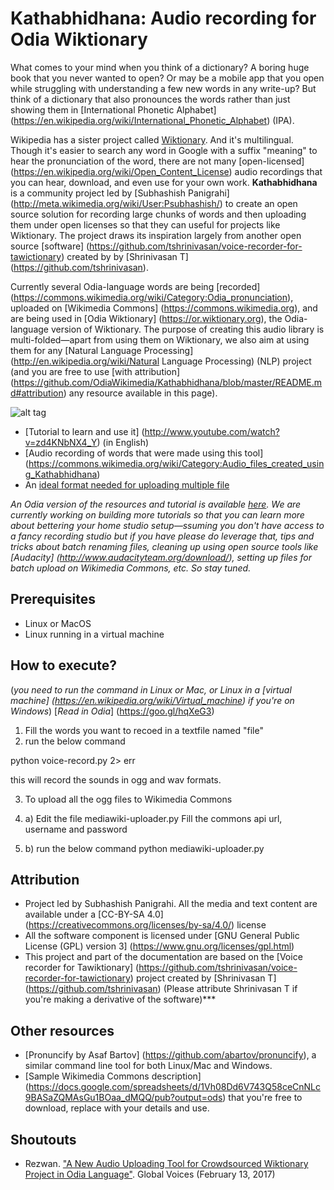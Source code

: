 Kathabhidhana: Audio recording for Odia Wiktionary
===================================
What comes to your mind when you think of a dictionary? A boring huge book that you never wanted to open? Or may be a mobile app that you open while struggling with understanding a few new words in any write-up? But think of a dictionary that also pronounces the words rather than just showing them in [International Phonetic Alphabet] (https://en.wikipedia.org/wiki/International_Phonetic_Alphabet) (IPA).

Wikipedia has a sister project called [Wiktionary](https://wiktionary.org). And it's multilingual. Though it's easier to search any word in Google with a suffix "meaning" to hear the pronunciation of the word, there are not many [open-licensed] (https://en.wikipedia.org/wiki/Open_Content_License) audio recordings that you can hear, download, and even use for your own work. <b>Kathabhidhana</b> is a community project led by [Subhashish Panigrahi] (http://meta.wikimedia.org/wiki/User:Psubhashish/) to create an open source solution for recording large chunks of words and then uploading them under open licenses so that they can useful for projects like Wiktionary. The project draws its inspiration largely from another open source [software] (https://github.com/tshrinivasan/voice-recorder-for-tawictionary) created by by [Shrinivasan T] (https://github.com/tshrinivasan).

Currently several Odia-language words are being [recorded] (https://commons.wikimedia.org/wiki/Category:Odia_pronunciation), uploaded on [Wikimedia Commons] (https://commons.wikimedia.org), and are being used in [Odia Wiktionary] (https://or.wiktionary.org), the Odia-language version of Wiktionary. The purpose of creating this audio library is multi-folded—apart from using them on Wiktionary, we also aim at using them for any [Natural Language Processing] (http://en.wikipedia.org/wiki/Natural Language Processing) (NLP) project (and you are free to use [with attribution] (https://github.com/OdiaWikimedia/Kathabhidhana/blob/master/README.md#attribution) any resource available in this page).

![alt tag](https://upload.wikimedia.org/wikipedia/commons/thumb/1/1f/A_home_recording_setup_for_the_Kathabhidhana_project_for_Wiktionary.jpg/250px-A_home_recording_setup_for_the_Kathabhidhana_project_for_Wiktionary.jpg)

* [Tutorial to learn and use it] (http://www.youtube.com/watch?v=zd4KNbNX4_Y) (in English)
* [Audio recording of words that were made using this tool] (https://commons.wikimedia.org/wiki/Category:Audio_files_created_using_Kathabhidhana)
* An [ideal format needed for uploading multiple file](https://docs.google.com/spreadsheets/d/1Vh08Dd6V743Q58ceCnNLc9BASaZQMAsGu1BOaa_dMQQ/edit?usp=sharing)

<i>An Odia version of the resources and tutorial is available [here](https://or.wiktionary.org/s/ppq). We are currently working on building more tutorials so that you can learn more about bettering your home studio setup—ssuming you don't have access to a fancy recording studio but if you have please do leverage that, tips and tricks about batch renaming files, cleaning up using open source tools like [Audacity] (http://www.audacityteam.org/download/), setting up files for batch upload on Wikimedia Commons, etc. So stay tuned.</i> 

Prerequisites
--------------
* Linux or MacOS
* Linux running in a virtual machine

How to execute?
--------------
(<i>you need to run the command in Linux or Mac, or Linux in a [virtual machine] (https://en.wikipedia.org/wiki/Virtual_machine) if you're on Windows</i>)
[<i>Read in Odia</i>] (https://goo.gl/hqXeG3)

1. Fill the words you want to recoed in a textfile named "file"
2. run the below command

python voice-record.py 2> err

this will record the sounds in ogg and wav formats.

3. To upload all the ogg files to Wikimedia Commons

3. a) Edit the file mediawiki-uploader.py 
Fill the commons api url, username and password

3. b) run the below command
python mediawiki-uploader.py

Attribution
-----------
* Project led by Subhashish Panigrahi. All the media and text content are available under a [CC-BY-SA 4.0] (https://creativecommons.org/licenses/by-sa/4.0/) license
* All the software component is licensed under [GNU General Public License (GPL) version 3] (https://www.gnu.org/licenses/gpl.html)
* This project and part of the documentation are based on the [Voice recorder for Tawiktionary] (https://github.com/tshrinivasan/voice-recorder-for-tawictionary) project created by [Shrinivasan T] (https://github.com/tshrinivasan) (Please attribute Shrinivasan T if you're making a derivative of the software)***

Other resources
--------------
* [Pronuncify by Asaf Bartov] (https://github.com/abartov/pronuncify), a similar command line tool for both Linux/Mac and Windows.
* [Sample Wikimedia Commons description] (https://docs.google.com/spreadsheets/d/1Vh08Dd6V743Q58ceCnNLc9BASaZQMAsGu1BOaa_dMQQ/pub?output=ods) that you're free to download, replace with your details and use.

Shoutouts
----------
* Rezwan. ["A New Audio Uploading Tool for Crowdsourced Wiktionary Project in Odia Language"](https://globalvoices.org/2017/02/12/a-new-audio-uploading-tool-for-crowdsourced-wiktionary-project-in-odia-language/). Global Voices (February 13, 2017)
